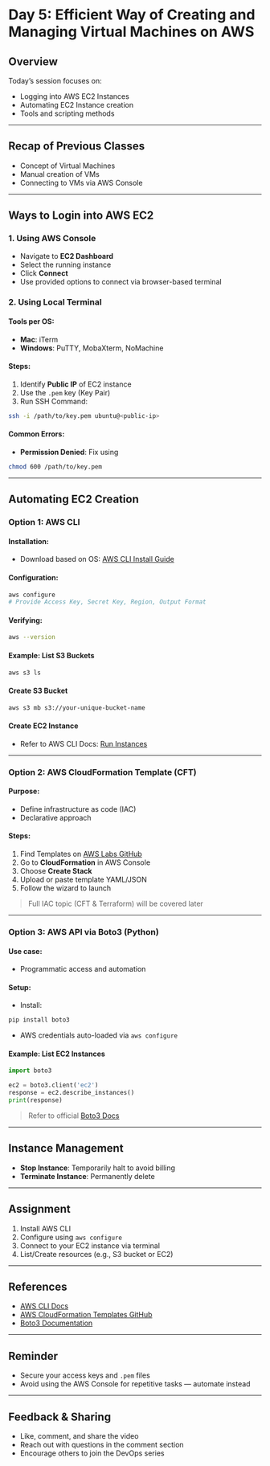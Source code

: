 # Day 5: Efficient Way of Creating and Managing Virtual Machines on AWS

## Overview

Today’s session focuses on:

- Logging into AWS EC2 Instances
- Automating EC2 Instance creation
- Tools and scripting methods

---

## Recap of Previous Classes

- Concept of Virtual Machines
- Manual creation of VMs
- Connecting to VMs via AWS Console

---

## Ways to Login into AWS EC2

### 1. Using AWS Console

- Navigate to **EC2 Dashboard**
- Select the running instance
- Click **Connect**
- Use provided options to connect via browser-based terminal

### 2. Using Local Terminal

#### Tools per OS:

- **Mac**: iTerm
- **Windows**: PuTTY, MobaXterm, NoMachine

#### Steps:

1. Identify **Public IP** of EC2 instance
2. Use the `.pem` key (Key Pair)
3. Run SSH Command:

```bash
ssh -i /path/to/key.pem ubuntu@<public-ip>
```

#### Common Errors:

- **Permission Denied**: Fix using

```bash
chmod 600 /path/to/key.pem
```

---

## Automating EC2 Creation

### Option 1: AWS CLI

#### Installation:

- Download based on OS: [AWS CLI Install Guide](https://docs.aws.amazon.com/cli/latest/userguide/install-cliv2.html)

#### Configuration:

```bash
aws configure
# Provide Access Key, Secret Key, Region, Output Format
```

#### Verifying:

```bash
aws --version
```

#### Example: List S3 Buckets

```bash
aws s3 ls
```

#### Create S3 Bucket

```bash
aws s3 mb s3://your-unique-bucket-name
```

#### Create EC2 Instance

- Refer to AWS CLI Docs: [Run Instances](https://docs.aws.amazon.com/cli/latest/reference/ec2/run-instances.html)

---

### Option 2: AWS CloudFormation Template (CFT)

#### Purpose:

- Define infrastructure as code (IAC)
- Declarative approach

#### Steps:

1. Find Templates on [AWS Labs GitHub](https://github.com/awslabs/aws-cloudformation-templates)
2. Go to **CloudFormation** in AWS Console
3. Choose **Create Stack**
4. Upload or paste template YAML/JSON
5. Follow the wizard to launch

> Full IAC topic (CFT & Terraform) will be covered later

---

### Option 3: AWS API via Boto3 (Python)

#### Use case:

- Programmatic access and automation

#### Setup:

- Install:

```bash
pip install boto3
```

- AWS credentials auto-loaded via `aws configure`

#### Example: List EC2 Instances

```python
import boto3

ec2 = boto3.client('ec2')
response = ec2.describe_instances()
print(response)
```

> Refer to official [Boto3 Docs](https://boto3.amazonaws.com/v1/documentation/api/latest/index.html)

---

## Instance Management

- **Stop Instance**: Temporarily halt to avoid billing
- **Terminate Instance**: Permanently delete

---

## Assignment

1. Install AWS CLI
2. Configure using `aws configure`
3. Connect to your EC2 instance via terminal
4. List/Create resources (e.g., S3 bucket or EC2)

---

## References

- [AWS CLI Docs](https://docs.aws.amazon.com/cli/latest/index.html)
- [AWS CloudFormation Templates GitHub](https://github.com/awslabs/aws-cloudformation-templates)
- [Boto3 Documentation](https://boto3.amazonaws.com/v1/documentation/api/latest/index.html)

---

## Reminder

- Secure your access keys and `.pem` files
- Avoid using the AWS Console for repetitive tasks — automate instead

---

## Feedback & Sharing

- Like, comment, and share the video
- Reach out with questions in the comment section
- Encourage others to join the DevOps series

